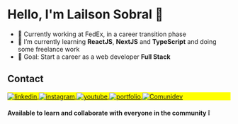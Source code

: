 # Hello, I'm Lailson Sobral 👋

- 👔 Currently working at FedEx, in a career transition phase
- 🌱 I’m currently learning **ReactJS**, **NextJS** and **TypeScript** and doing some freelance work
- 🚀 Goal: Start a career as a web developer **Full Stack**

## Contact

<p align="left" style="background:yellow">
<a href="https://www.linkedin.com/in/lailsonsobral/" target="_blank">
  <img align="center" src="https://img.shields.io/badge/-lailsonsobral-0D162F?style=for-the-badge&logo=linkedin" alt="linkedin"/>
</a>
<a href="https://www.instagram.com/comunidev_oficial/" target="_blank">
 <img align="center" src="https://img.shields.io/badge/-comunidev-0D162F?style=for-the-badge&logo=instagram" alt="instagram"/>
</a>
<a href="https://www.youtube.com/channel/UCLFzhc-q7wWXsTZlIGakh2w" target="_blank">
 <img align="center" src="https://img.shields.io/badge/-lailsonsobral-0D162F?style=for-the-badge&logo=youtube" alt="youtube"/>
</a>
<a href="https://portfolio-lailsonlm.vercel.app/" target="_blank">
 <img align="center" src="https://img.shields.io/badge/Portfolio-0D162F?style=for-the-badge&logo=" alt="portfolio"/>
</a>
<a href="https://comunidev.tech/" target="_blank">
 <img align="center" src="https://img.shields.io/badge/Comunidev-0D162F?style=for-the-badge&logo=" alt="Comunidev"/>
</a> 
</p>


#### Available to learn and collaborate with everyone in the community :grey_exclamation:
